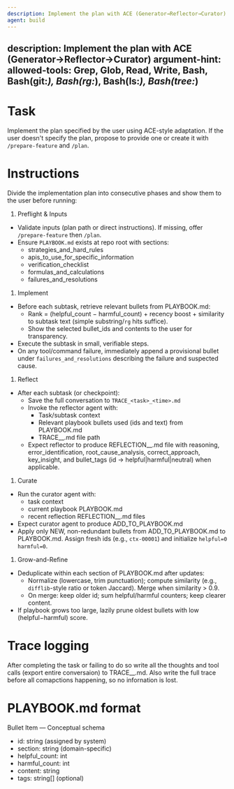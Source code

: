 ```yaml
---
description: Implement the plan with ACE (Generator→Reflector→Curator)
agent: build
---
```


description: Implement the plan with ACE (Generator→Reflector→Curator)
argument-hint: <folder-or-file-with-plan>
allowed-tools: Grep, Glob, Read, Write, Bash, Bash(git:*), Bash(rg:*), Bash(ls:*), Bash(tree:*)
---

# Task
Implement the plan specified by the user using ACE-style adaptation.
If the user doesn't specify the plan, propose to provide one or create it with `/prepare-feature` and `/plan`.

# Instructions
Divide the implementation plan into consecutive phases and show them to the user before running:

1) Preflight & Inputs
- Validate inputs (plan path or direct instructions). If missing, offer `/prepare-feature` then `/plan`.
- Ensure `PLAYBOOK.md` exists at repo root with sections:
  - strategies_and_hard_rules
  - apis_to_use_for_specific_information
  - verification_checklist
  - formulas_and_calculations
  - failures_and_resolutions

1) Implement
- Before each subtask, retrieve relevant bullets from PLAYBOOK.md:
  - Rank = (helpful_count − harmful_count) + recency boost + similarity to subtask text (simple substring/`rg` hits suffice).
  - Show the selected bullet_ids and contents to the user for transparency.
- Execute the subtask in small, verifiable steps.
- On any tool/command failure, immediately append a provisional bullet under `failures_and_resolutions` describing the failure and suspected cause.

1) Reflect
- After each subtask (or checkpoint):
  - Save the full conversation to `TRACE_<task>_<time>.md`
  - Invoke the reflector agent with:
    - Task/subtask context
    - Relevant playbook bullets used (ids and text) from PLAYBOOK.md
    - TRACE_<task>_<time>.md file path
  - Expect reflector to produce REFLECTION_<task>_<time>.md file with reasoning, error_identification, root_cause_analysis, correct_approach, key_insight, and bullet_tags (id → helpful|harmful|neutral) when applicable.

1) Curate
- Run the curator agent with: 
  - task context
  - current playbook PLAYBOOK.md
  - recent reflection REFLECTION_<task>_<time>.md files
- Expect curator agent to produce ADD_TO_PLAYBOOK.md
- Apply only NEW, non-redundant bullets from ADD_TO_PLAYBOOK.md to PLAYBOOK.md. Assign fresh ids (e.g., `ctx-00001`) and initialize `helpful=0 harmful=0`.

1) Grow-and-Refine
- Deduplicate within each section of PLAYBOOK.md after updates:
  - Normalize (lowercase, trim punctuation); compute similarity (e.g., `difflib`-style ratio or token Jaccard). Merge when similarity > 0.9.
  - On merge: keep older id; sum helpful/harmful counters; keep clearer content.
- If playbook grows too large, lazily prune oldest bullets with low (helpful−harmful) score.

# Trace logging
After completing the task or failing to do so write all the thoughts and tool calls (export entire conversaion) to TRACE_<task>_<time>.md.
Also write the full trace before all comapctions happening, so no infornation is lost.

# PLAYBOOK.md format
Bullet Item — Conceptual schema
  - id: string (assigned by system)
  - section: string (domain-specific)
  - helpful_count: int
  - harmful_count: int
  - content: string
  - tags: string[] (optional)